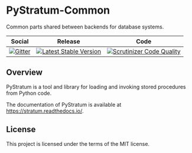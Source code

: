 # PyStratum-Common

Common parts shared between backends for database systems.

<table>
    <thead>
        <tr>
            <th>Social</th>
            <th>Release</th>
            <th>Code</th>
        </tr>
    </thead>
    <tbody>
        <tr>
            <td>
                <a href="https://gitter.im/SetBased/py-stratum?utm_source=badge&utm_medium=badge&utm_campaign=pr-badge&utm_content=badge">
                    <img src="https://badges.gitter.im/SetBased/py-stratum.svg" alt="Gitter"/>
                </a>
            </td>
            <td>
                <a href="https://badge.fury.io/py/PyStratum-Common">
                    <img src="https://badge.fury.io/py/PyStratum-Common.svg" alt="Latest Stable Version"/>
                </a>
            </td>
            <td>
                <a href="https://scrutinizer-ci.com/g/DatabaseStratum/py-stratum-common/?branch=master">
                    <img src="https://scrutinizer-ci.com/g/DatabaseStratum/py-stratum-common/badges/quality-score.png?b=master" alt="Scrutinizer Code Quality"/>
                </a>
            </td>
        </tr>
    </tbody>
</table>

## Overview

PyStratum is a tool and library for loading and invoking stored procedures from Python code.

The documentation of PyStratum is available at https://stratum.readthedocs.io/.

## License

This project is licensed under the terms of the MIT license.
